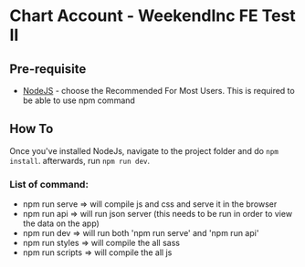 # Chart Account - WeekendInc FE Test II

## Pre-requisite

- [NodeJS](https://nodejs.org/en/) - choose the Recommended For Most Users. This is required to be able to use npm command

## How To

Once you've installed NodeJs, navigate to the project folder and do `npm install`. afterwards, run `npm run dev`.

### List of command:

* npm run serve => will compile js and css and serve it in the browser
* npm run api => will run json server (this needs to be run in order to view the data on the app)
* npm run dev => will run both 'npm run serve' and 'npm run api'
* npm run styles => will compile the all sass
* npm run scripts => will compile the all js